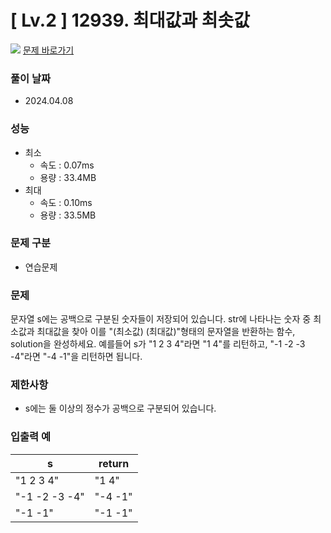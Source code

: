 # [ Lv.2 ] 12939. 최대값과 최솟값

<img src="https://img.shields.io/badge/JavaScript-orange?style=flat&logo=javascript&logoColor=auto"/> [문제 바로가기](https://school.programmers.co.kr/learn/courses/30/lessons/12939)

### 풀이 날짜

- 2024.04.08

### 성능

- 최소
  - 속도 : 0.07ms
  - 용량 : 33.4MB
- 최대
  - 속도 : 0.10ms
  - 용량 : 33.5MB

### 문제 구분

- 연습문제

### 문제

문자열 s에는 공백으로 구분된 숫자들이 저장되어 있습니다. str에 나타나는 숫자 중 최소값과 최대값을 찾아 이를 "(최소값) (최대값)"형태의 문자열을 반환하는 함수, solution을 완성하세요.
예를들어 s가 "1 2 3 4"라면 "1 4"를 리턴하고, "-1 -2 -3 -4"라면 "-4 -1"을 리턴하면 됩니다.

### 제한사항

- s에는 둘 이상의 정수가 공백으로 구분되어 있습니다.

### 입출력 예

| s             | return  |
| ------------- | ------- |
| "1 2 3 4"     | "1 4"   |
| "-1 -2 -3 -4" | "-4 -1" |
| "-1 -1"       | "-1 -1" |
